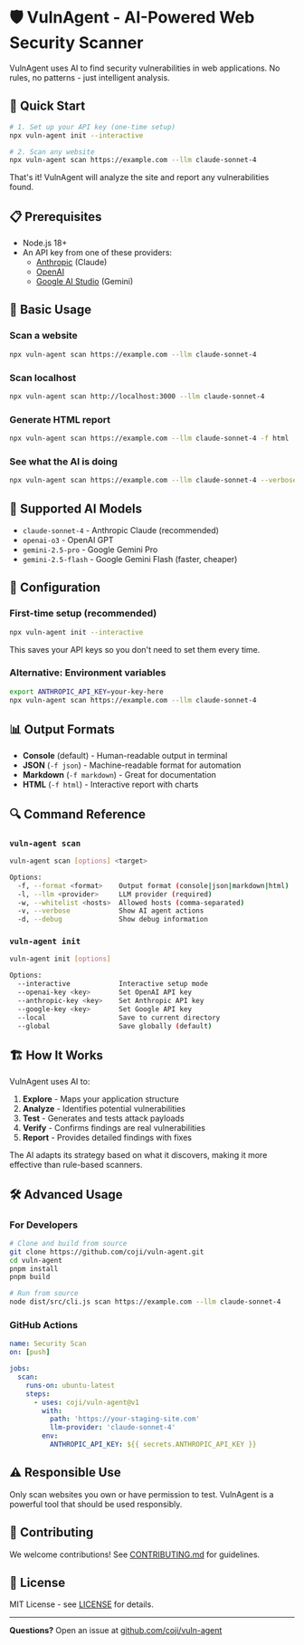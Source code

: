 # 🛡️ VulnAgent - AI-Powered Web Security Scanner

VulnAgent uses AI to find security vulnerabilities in web applications. No rules, no patterns - just intelligent analysis.

## 🚀 Quick Start

```bash
# 1. Set up your API key (one-time setup)
npx vuln-agent init --interactive

# 2. Scan any website
npx vuln-agent scan https://example.com --llm claude-sonnet-4
```

That's it! VulnAgent will analyze the site and report any vulnerabilities found.

## 📋 Prerequisites

- Node.js 18+
- An API key from one of these providers:
  - [Anthropic](https://console.anthropic.com/) (Claude)
  - [OpenAI](https://platform.openai.com/)
  - [Google AI Studio](https://aistudio.google.com/) (Gemini)

## 🎯 Basic Usage

### Scan a website

```bash
npx vuln-agent scan https://example.com --llm claude-sonnet-4
```

### Scan localhost

```bash
npx vuln-agent scan http://localhost:3000 --llm claude-sonnet-4
```

### Generate HTML report

```bash
npx vuln-agent scan https://example.com --llm claude-sonnet-4 -f html
```

### See what the AI is doing

```bash
npx vuln-agent scan https://example.com --llm claude-sonnet-4 --verbose
```

## 🤖 Supported AI Models

- `claude-sonnet-4` - Anthropic Claude (recommended)
- `openai-o3` - OpenAI GPT
- `gemini-2.5-pro` - Google Gemini Pro
- `gemini-2.5-flash` - Google Gemini Flash (faster, cheaper)

## 🔧 Configuration

### First-time setup (recommended)

```bash
npx vuln-agent init --interactive
```

This saves your API keys so you don't need to set them every time.

### Alternative: Environment variables

```bash
export ANTHROPIC_API_KEY=your-key-here
npx vuln-agent scan https://example.com --llm claude-sonnet-4
```

## 📊 Output Formats

- **Console** (default) - Human-readable output in terminal
- **JSON** (`-f json`) - Machine-readable format for automation
- **Markdown** (`-f markdown`) - Great for documentation
- **HTML** (`-f html`) - Interactive report with charts

## 🔍 Command Reference

### `vuln-agent scan`

```bash
vuln-agent scan [options] <target>

Options:
  -f, --format <format>    Output format (console|json|markdown|html)
  -l, --llm <provider>     LLM provider (required)
  -w, --whitelist <hosts>  Allowed hosts (comma-separated)
  -v, --verbose            Show AI agent actions
  -d, --debug              Show debug information
```

### `vuln-agent init`

```bash
vuln-agent init [options]

Options:
  --interactive            Interactive setup mode
  --openai-key <key>       Set OpenAI API key
  --anthropic-key <key>    Set Anthropic API key
  --google-key <key>       Set Google API key
  --local                  Save to current directory
  --global                 Save globally (default)
```

## 🏗️ How It Works

VulnAgent uses AI to:

1. **Explore** - Maps your application structure
2. **Analyze** - Identifies potential vulnerabilities
3. **Test** - Generates and tests attack payloads
4. **Verify** - Confirms findings are real vulnerabilities
5. **Report** - Provides detailed findings with fixes

The AI adapts its strategy based on what it discovers, making it more effective than rule-based scanners.

## 🛠️ Advanced Usage

### For Developers

```bash
# Clone and build from source
git clone https://github.com/coji/vuln-agent.git
cd vuln-agent
pnpm install
pnpm build

# Run from source
node dist/src/cli.js scan https://example.com --llm claude-sonnet-4
```

### GitHub Actions

```yaml
name: Security Scan
on: [push]

jobs:
  scan:
    runs-on: ubuntu-latest
    steps:
      - uses: coji/vuln-agent@v1
        with:
          path: 'https://your-staging-site.com'
          llm-provider: 'claude-sonnet-4'
        env:
          ANTHROPIC_API_KEY: ${{ secrets.ANTHROPIC_API_KEY }}
```

## ⚠️ Responsible Use

Only scan websites you own or have permission to test. VulnAgent is a powerful tool that should be used responsibly.

## 🤝 Contributing

We welcome contributions! See [CONTRIBUTING.md](CONTRIBUTING.md) for guidelines.

## 📄 License

MIT License - see [LICENSE](LICENSE) for details.

---

**Questions?** Open an issue at [github.com/coji/vuln-agent](https://github.com/coji/vuln-agent/issues)
